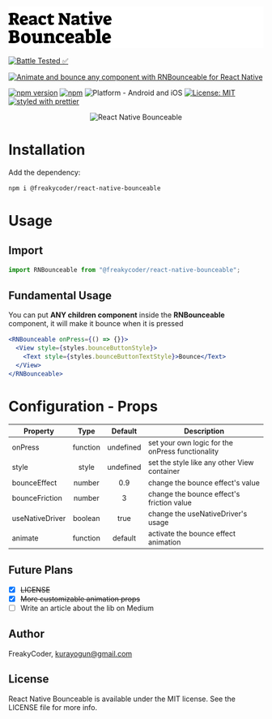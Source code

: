 <img alt="React Native Bounceable" src="assets/logo.png" width="1050"/>

[![Battle Tested ✅](https://img.shields.io/badge/-Battle--Tested%20%E2%9C%85-03666e?style=for-the-badge)](https://github.com/WrathChaos/react-native-bounceable)

[![Animate and bounce any component with RNBounceable for React Native](https://img.shields.io/badge/-Animate%20and%20bounce%20any%20component%20with%20RNBounceable%20for%20React%20Native-orange?style=for-the-badge)](https://github.com/WrathChaos/react-native-bounceable)

[![npm version](https://img.shields.io/npm/v/@freakycoder/react-native-bounceable.svg?style=for-the-badge)](https://www.npmjs.com/package/@freakycoder/react-native-bounceable)
[![npm](https://img.shields.io/npm/dt/@freakycoder/react-native-bounceable.svg?style=for-the-badge)](https://www.npmjs.com/package/@freakycoder/react-native-bounceable)
![Platform - Android and iOS](https://img.shields.io/badge/platform-Android%20%7C%20iOS-blue.svg?style=for-the-badge)
[![License: MIT](https://img.shields.io/badge/License-MIT-green.svg?style=for-the-badge)](https://opensource.org/licenses/MIT)
[![styled with prettier](https://img.shields.io/badge/styled_with-prettier-ff69b4.svg?style=for-the-badge)](https://github.com/prettier/prettier)

<p align="center">
  <img alt="React Native Bounceable"
        src="assets/react-native-bounceable.gif" />
</p>

# Installation

Add the dependency:

```bash
npm i @freakycoder/react-native-bounceable
```

# Usage

## Import

```jsx
import RNBounceable from "@freakycoder/react-native-bounceable";
```

## Fundamental Usage

You can put **ANY children component** inside the **RNBounceable** component, it will make it bounce when it is pressed

```jsx
<RNBounceable onPress={() => {}}>
  <View style={styles.bounceButtonStyle}>
    <Text style={styles.bounceButtonTextStyle}>Bounce</Text>
  </View>
</RNBounceable>
```

# Configuration - Props

| Property        |   Type   |  Default  | Description                                      |
| --------------- | :------: | :-------: | ------------------------------------------------ |
| onPress         | function | undefined | set your own logic for the onPress functionality |
| style           |  style   | undefined | set the style like any other View container      |
| bounceEffect    |  number  |    0.9    | change the bounce effect's value                 |
| bounceFriction  |  number  |     3     | change the bounce effect's friction value        |
| useNativeDriver | boolean  |   true    | change the useNativeDriver's usage               |
| animate         | function |  default  | activate the bounce effect animation             |

## Future Plans

- [x] ~~LICENSE~~
- [x] ~~More customizable animation props~~
- [ ] Write an article about the lib on Medium

## Author

FreakyCoder, kurayogun@gmail.com

## License

React Native Bounceable is available under the MIT license. See the LICENSE file for more info.

